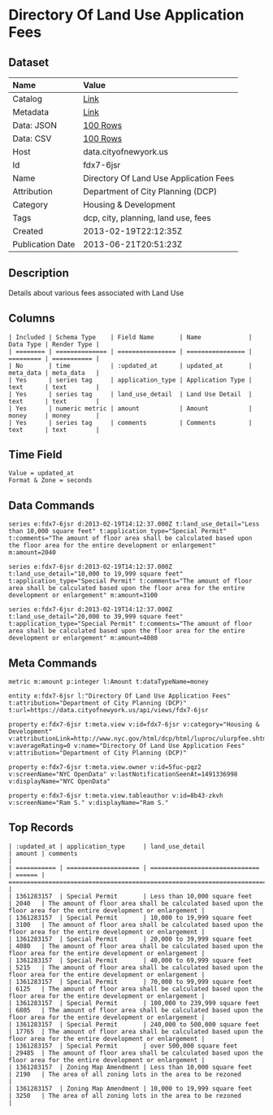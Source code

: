 # Directory Of Land Use Application Fees

## Dataset

| Name | Value |
| :--- | :---- |
| Catalog | [Link](https://catalog.data.gov/dataset/directory-of-land-use-application-fees-49ed2) |
| Metadata | [Link](https://data.cityofnewyork.us/api/views/fdx7-6jsr) |
| Data: JSON | [100 Rows](https://data.cityofnewyork.us/api/views/fdx7-6jsr/rows.json?max_rows=100) |
| Data: CSV | [100 Rows](https://data.cityofnewyork.us/api/views/fdx7-6jsr/rows.csv?max_rows=100) |
| Host | data.cityofnewyork.us |
| Id | fdx7-6jsr |
| Name | Directory Of Land Use Application Fees |
| Attribution | Department of City Planning (DCP) |
| Category | Housing & Development |
| Tags | dcp, city, planning, land use, fees |
| Created | 2013-02-19T22:12:35Z |
| Publication Date | 2013-06-21T20:51:23Z |

## Description

Details about various fees associated with Land Use

## Columns

```ls
| Included | Schema Type    | Field Name       | Name             | Data Type | Render Type |
| ======== | ============== | ================ | ================ | ========= | =========== |
| No       | time           | :updated_at      | updated_at       | meta_data | meta_data   |
| Yes      | series tag     | application_type | Application Type | text      | text        |
| Yes      | series tag     | land_use_detail  | Land Use Detail  | text      | text        |
| Yes      | numeric metric | amount           | Amount           | money     | money       |
| Yes      | series tag     | comments         | Comments         | text      | text        |
```

## Time Field

```ls
Value = updated_at
Format & Zone = seconds
```

## Data Commands

```ls
series e:fdx7-6jsr d:2013-02-19T14:12:37.000Z t:land_use_detail="Less than 10,000 square feet" t:application_type="Special Permit" t:comments="The amount of floor area shall be calculated based upon the floor area for the entire development or enlargement" m:amount=2040

series e:fdx7-6jsr d:2013-02-19T14:12:37.000Z t:land_use_detail="10,000 to 19,999 square feet" t:application_type="Special Permit" t:comments="The amount of floor area shall be calculated based upon the floor area for the entire development or enlargement" m:amount=3100

series e:fdx7-6jsr d:2013-02-19T14:12:37.000Z t:land_use_detail="20,000 to 39,999 square feet" t:application_type="Special Permit" t:comments="The amount of floor area shall be calculated based upon the floor area for the entire development or enlargement" m:amount=4080
```

## Meta Commands

```ls
metric m:amount p:integer l:Amount t:dataTypeName=money

entity e:fdx7-6jsr l:"Directory Of Land Use Application Fees" t:attribution="Department of City Planning (DCP)" t:url=https://data.cityofnewyork.us/api/views/fdx7-6jsr

property e:fdx7-6jsr t:meta.view v:id=fdx7-6jsr v:category="Housing & Development" v:attributionLink=http://www.nyc.gov/html/dcp/html/luproc/ulurpfee.shtml v:averageRating=0 v:name="Directory Of Land Use Application Fees" v:attribution="Department of City Planning (DCP)"

property e:fdx7-6jsr t:meta.view.owner v:id=5fuc-pqz2 v:screenName="NYC OpenData" v:lastNotificationSeenAt=1491336998 v:displayName="NYC OpenData"

property e:fdx7-6jsr t:meta.view.tableauthor v:id=8b43-zkvh v:screenName="Ram S." v:displayName="Ram S."
```

## Top Records

```ls
| :updated_at | application_type     | land_use_detail                | amount | comments                                                                                                         | 
| =========== | ==================== | ============================== | ====== | ================================================================================================================ | 
| 1361283157  | Special Permit       | Less than 10,000 square feet   | 2040   | The amount of floor area shall be calculated based upon the floor area for the entire development or enlargement | 
| 1361283157  | Special Permit       | 10,000 to 19,999 square feet   | 3100   | The amount of floor area shall be calculated based upon the floor area for the entire development or enlargement | 
| 1361283157  | Special Permit       | 20,000 to 39,999 square feet   | 4080   | The amount of floor area shall be calculated based upon the floor area for the entire development or enlargement | 
| 1361283157  | Special Permit       | 40,000 to 69,999 square feet   | 5215   | The amount of floor area shall be calculated based upon the floor area for the entire development or enlargement | 
| 1361283157  | Special Permit       | 70,000 to 99,999 square feet   | 6125   | The amount of floor area shall be calculated based upon the floor area for the entire development or enlargement | 
| 1361283157  | Special Permit       | 100,000 to 239,999 square feet | 6805   | The amount of floor area shall be calculated based upon the floor area for the entire development or enlargement | 
| 1361283157  | Special Permit       | 240,000 to 500,000 square feet | 17765  | The amount of floor area shall be calculated based upon the floor area for the entire development or enlargement | 
| 1361283157  | Special Permit       | over 500,000 square feet       | 29485  | The amount of floor area shall be calculated based upon the floor area for the entire development or enlargement | 
| 1361283157  | Zoning Map Amendment | Less than 10,000 square feet   | 2190   | The area of all zoning lots in the area to be rezoned                                                            | 
| 1361283157  | Zoning Map Amendment | 10,000 to 19,999 square feet   | 3250   | The area of all zoning lots in the area to be rezoned                                                            | 
```